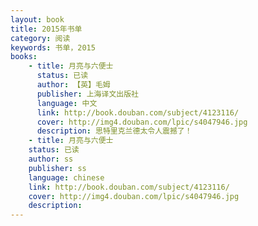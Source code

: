 ```yaml
---
layout: book
title: 2015年书单
category: 阅读
keywords: 书单，2015
books: 
    - title: 月亮与六便士
      status: 已读
      author: 【英】毛姆
      publisher: 上海译文出版社
      language: 中文
      link: http://book.douban.com/subject/4123116/
      cover: http://img4.douban.com/lpic/s4047946.jpg
      description: 思特里克兰德太令人震撼了！
    - title: 月亮与六便士
    status: 已读
    author: ss
    publisher: ss
    language: chinese
    link: http://book.douban.com/subject/4123116/
    cover: http://img4.douban.com/lpic/s4047946.jpg
    description:
---
```

